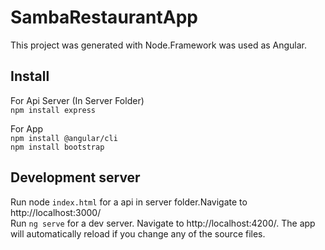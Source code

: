 
# SambaRestaurantApp
This project was generated with Node.Framework was used as Angular.

## Install
For Api Server (In Server Folder)<br>
`npm install express`

For App <br>
`npm install @angular/cli`<br> 
`npm install bootstrap`

## Development server
Run node `index.html` for a api in server folder.Navigate to http://localhost:3000/ <br>
Run `ng serve` for a dev server. Navigate to http://localhost:4200/. The app will automatically reload if you change any of the source files.
